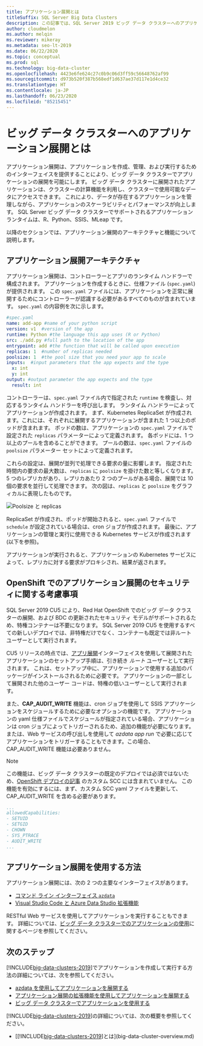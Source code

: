 ```yaml
---
title: アプリケーション展開とは
titleSuffix: SQL Server Big Data Clusters
description: この記事では、SQL Server 2019 ビッグ データ クラスターへのアプリケーションの展開について説明します。
author: cloudmelon
ms.author: melqin
ms.reviewer: mikeray
ms.metadata: seo-lt-2019
ms.date: 06/22/2020
ms.topic: conceptual
ms.prod: sql
ms.technology: big-data-cluster
ms.openlocfilehash: 4423e6fe624c27c0b9c06d3ff59c56648762af99
ms.sourcegitcommit: d973b520f387b568edf1d637ae37d117e1d4ce32
ms.translationtype: HT
ms.contentlocale: ja-JP
ms.lasthandoff: 06/23/2020
ms.locfileid: "85215451"
---
```

# <a name="what-is-application-deployment-on-a-big-data-cluster"></a>ビッグ データ クラスターへのアプリケーション展開とは

アプリケーション展開は、アプリケーションを作成、管理、および実行するためのインターフェイスを提供することにより、ビッグ データ クラスターでアプリケーションの展開を可能にします。 ビッグ データ クラスターに展開されたアプリケーションは、クラスターの計算機能を利用し、クラスターで使用可能なデータにアクセスできます。 これにより、データが存在するアプリケーションを管理しながら、アプリケーションのスケーラビリティとパフォーマンスが向上します。 SQL Server ビッグ データ クラスターでサポートされるアプリケーション ランタイムは、R、Python、SSIS、MLeap です。

以降のセクションでは、アプリケーション展開のアーキテクチャと機能について説明します。

## <a name="application-deployment-architecture"></a>アプリケーション展開アーキテクチャ

アプリケーション展開は、コントローラーとアプリのランタイム ハンドラーで構成されます。 アプリケーションを作成するときに、仕様ファイル (`spec.yaml`) が提供されます。 この `spec.yaml` ファイルには、アプリケーションを正常に展開するためにコントローラーが認識する必要があるすべてのものが含まれています。 `spec.yaml` の内容例を次に示します。

```yaml
#spec.yaml
name: add-app #name of your python script
version: v1  #version of the app
runtime: Python #the language this app uses (R or Python)
src: ./add.py #full path to the location of the app
entrypoint: add #the function that will be called upon execution
replicas: 1  #number of replicas needed
poolsize: 1  #the pool size that you need your app to scale
inputs:  #input parameters that the app expects and the type
  x: int
  y: int
output: #output parameter the app expects and the type
  result: int
```

コントローラーは、`spec.yaml` ファイル内で指定された `runtime` を検査し、対応するランタイム ハンドラーを呼び出します。 ランタイム ハンドラーによってアプリケーションが作成されます。 まず、Kubernetes ReplicaSet が作成されます。これには、それぞれに展開するアプリケーションが含まれた 1 つ以上のポッドが含まれます。 ポッドの数は、アプリケーションの `spec.yaml` ファイルで設定された `replicas` パラメーターによって定義されます。 各ポッドには、1 つ以上のプールを含めることができます。 プールの数は、`spec.yaml` ファイルの `poolsize` パラメーター セットによって定義されます。

これらの設定は、展開が並列で処理できる要求の量に影響します。 指定された時間内の要求の最大数は、`replicas` に `poolsize` を掛けた数と等しくなります。 5 つのレプリカがあり、レプリカあたり 2 つのプールがある場合、展開では 10 個の要求を並行して処理できます。 次の図は、`replicas` と `poolsize` をグラフィカルに表現したものです。

![Poolsize と replicas](media/big-data-cluster-create-apps/poolsize-vs-replicas.png)

ReplicaSet が作成され、ポッドが開始されると、`spec.yaml` ファイルで `schedule` が設定されている場合は、cron ジョブが作成されます。 最後に、アプリケーションの管理と実行に使用できる Kubernetes サービスが作成されます (以下を参照)。

アプリケーションが実行されると、アプリケーションの Kubernetes サービスによって、レプリカに対する要求がプロキシされ、結果が返されます。

## <a name="security-considerations-for-applications-deployments-on-openshift"></a><a id="app-deploy-security"></a> OpenShift でのアプリケーション展開のセキュリティに関する考慮事項

SQL Server 2019 CU5 により、Red Hat OpenShift でのビッグ データ クラスターの展開、および BDC の更新されたセキュリティ モデルがサポートされるため、特権コンテナーは不要になります。 SQL Server 2019 CU5 を使用するすべての新しいデプロイでは、非特権だけでなく、コンテナーも既定では非ルート ユーザーとして実行されます。

CU5 リリースの時点では、[アプリ展開](concept-application-deployment.md)インターフェイスを使用して展開されたアプリケーションのセットアップ手順は、引き続き *ルート* ユーザーとして実行されます。 これは、セットアップ中に、アプリケーションで使用する追加のパッケージがインストールされるために必要です。 アプリケーションの一部として展開された他のユーザー コードは、特権の低いユーザーとして実行されます。 

また、**CAP_AUDIT_WRITE** 機能は、cron ジョブを使用して SSIS アプリケーションをスケジュールするために必要なオプションの機能です。 アプリケーションの yaml 仕様ファイルでスケジュールが指定されている場合、アプリケーションは cron ジョブによってトリガーされるため、追加の機能が必要になります。  または、Web サービスの呼び出しを使用して *azdata app run* で必要に応じてアプリケーションをトリガーすることもできます。この場合、CAP_AUDIT_WRITE 機能は必要ありません。 

> [!NOTE]
> この機能は、ビッグ データ クラスターの既定のデプロイでは必須ではないため、[OpenShift デプロイの記事](deploy-openshift.md) のカスタム SCC には含まれていません。 この機能を有効にするには、まず、カスタム SCC yaml ファイルを更新して、CAP_AUDIT_WRITE を含める必要があります。 

```yml
...
allowedCapabilities:
- SETUID
- SETGID
- CHOWN
- SYS_PTRACE
- AUDIT_WRITE
...
```

## <a name="how-to-work-with-application-deployment"></a>アプリケーション展開を使用する方法

アプリケーション展開には、次の 2 つの主要なインターフェイスがあります。 
- [コマンド ライン インターフェイス `azdata`](big-data-cluster-create-apps.md)
- [Visual Studio Code と Azure Data Studio 拡張機能](app-deployment-extension.md)

RESTful Web サービスを使用してアプリケーションを実行することもできます。 詳細については、[ビッグ データ クラスターでのアプリケーションの使用](big-data-cluster-consume-apps.md)に関するページを参照してください。

## <a name="next-steps"></a>次のステップ

[!INCLUDE[big-data-clusters-2019](../includes/ssbigdataclusters-ss-nover.md)]でアプリケーションを作成して実行する方法の詳細については、次を参照してください。

- [azdata を使用してアプリケーションを展開する](big-data-cluster-create-apps.md)
- [アプリケーション展開の拡張機能を使用してアプリケーションを展開する](app-deployment-extension.md)
- [ビッグ データ クラスターでアプリケーションを使用する](big-data-cluster-consume-apps.md)

[!INCLUDE[big-data-clusters-2019](../includes/ssbigdataclusters-ss-nover.md)]の詳細については、次の概要を参照してください。

- [[!INCLUDE[big-data-clusters-2019](../includes/ssbigdataclusters-ver15.md)]とは](big-data-cluster-overview.md)
